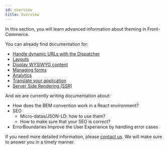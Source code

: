 ```yaml
---
id: overview
title: Overview
---
```


In this section, you will learn advanced information about theming in Front-Commerce.

You can already find documentation for:

* [Handle dynamic URLs with the Dispatcher](./route-dispatcher.html)
* [Layouts](./layouts.html)
* [Display WYSIWYG content](./wysiwyg.html)
* [Managing forms](./form.html)
* [Analytics](./analytics.html)
* [Translate your application](./translations.html)
* [Server Side Rendering (SSR)](./server-side-rendering.html)

And we are currently writing documentation about:

* How does the BEM convention work in a React environment?
* SEO
    * Micro-datas/JSON-LD: how to use them?
    * How to make sure that your SEO is correct?
* ErrorBoundaries
    Improve the User Experience by handling error cases

If you need more detailed information, please [contact us](mailto:contact@front-commerce.com). We will make sure to answer you in a timely manner.